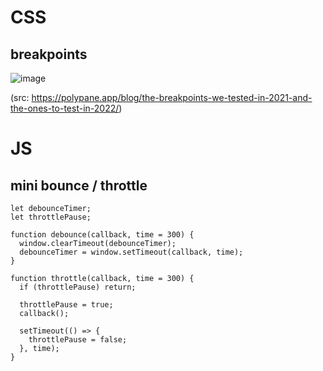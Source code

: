 # CSS

## breakpoints

![image](https://user-images.githubusercontent.com/1582479/187416458-e4799583-0fde-4682-b8ae-710c7199a0c1.png)

(src: https://polypane.app/blog/the-breakpoints-we-tested-in-2021-and-the-ones-to-test-in-2022/)

# JS

## mini bounce / throttle

```
let debounceTimer;
let throttlePause;

function debounce(callback, time = 300) {
  window.clearTimeout(debounceTimer);
  debounceTimer = window.setTimeout(callback, time);
}

function throttle(callback, time = 300) {
  if (throttlePause) return;

  throttlePause = true;
  callback();

  setTimeout(() => {
    throttlePause = false;
  }, time);
}
```
